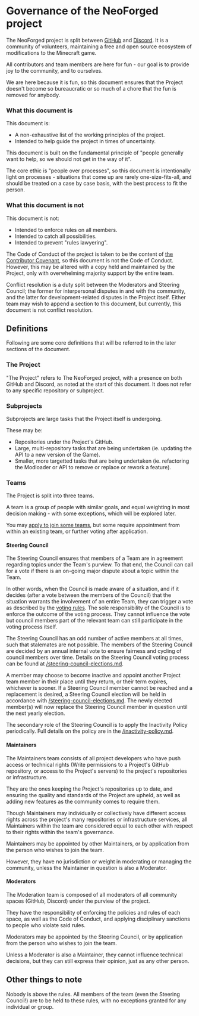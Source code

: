# Governance of the NeoForged project

The NeoForged project is split between [GitHub](https://github.com/NeoForged) and [Discord](https://discord.neoforged.net). It is a community of volunteers, maintaining a free and open source ecosystem of modifications to the Minecraft game.

All contributors and team members are here for fun - our goal is to provide joy to the community, and to ourselves.

We are here because it is fun, so this document ensures that the Project doesn't become so bureaucratic or so much of a chore that the fun is removed for anybody.

### What this document is

This document is:

- A non-exhaustive list of the working principles of the project.
- Intended to help guide the project in times of uncertainty.

This document is built on the fundamental principle of "people generally want to help, so we should not get in the way of it".

The core ethic is "people over processes", so this document is intentionally light on processes - situations that come up are rarely one-size-fits-all, and should be treated on a case by case basis, with the best process to fit the person.

### What this document is not

This document is not:

- Intended to enforce rules on all members.
- Intended to catch all possibilities.
- Intended to prevent "rules lawyering".

The Code of Conduct of the project is taken to be the content of [the Contributor Covenant](https://www.contributor-covenant.org/version/2/1/code_of_conduct/), so this document is not the Code of Conduct. However, this may be altered with a copy held and maintained by the Project, only with overwhelming majority support by the entire team.

Conflict resolution is a duty split between the Moderators and Steering Council; the former for interpersonal disputes in and with the community, and the latter for development-related disputes in the Project itself. Either team may wish to append a section to this document, but currently, this document is not conflict resolution.

## Definitions

Following are some core definitions that will be referred to in the later sections of the document.

### The Project

"The Project" refers to The NeoForged project, with a presence on both GitHub and Discord, as noted at the start of this document. It does not refer to any specific repository or subproject.

### Subprojects

Subprojects are large tasks that the Project itself is undergoing.

These may be:

* Repositories under the Project's GitHub.
* Large, multi-repository tasks that are being undertaken (ie. updating the API to a new version of the Game).
* Smaller, more targetted tasks that are being undertaken (ie. refactoring the Modloader or API to remove or replace or rework a feature).

### Teams

The Project is split into three teams.

A team is a group of people with similar goals, and equal weighting in most decision making - with some exceptions, which will be explored later.

You may [apply to join some teams](https://links.neoforged.net/apply), but some require appointment from within an existing team, or further voting after application.

#### Steering Council

The Steering Council ensures that members of a Team are in agreement regarding topics under the Team's purview. To that end, the Council can call for a vote if there is an on-going major dispute about a topic within the Team.

In other words, when the Council is made aware of a situation, and if it decides (after a vote between the members of the Council) that the situation warrants the involvement of an entire Team, they can trigger a vote as described by the [voting rules](./voting.md). The sole responsibility of the Council is to enforce the outcome of the voting process. They cannot influence the vote but council members part of the relevant team can still participate in the voting process itself.

The Steering Council has an odd number of active members at all times, such that stalemates are not possible. The members of the Steering Council are decided by an annual internal vote to ensure fairness and cycling of council members over time. Details on the Steering Council voting process can be found at [/steering-council-elections.md](/steering-council-elections.md).

A member may choose to become inactive and appoint another Project team member in their place until they return, or their term expires, whichever is sooner. If a Steering Council member cannot be reached and a replacement is desired, a Steering Council election will be held in accordance with [/steering-council-elections.md](/steering-council-elections.md). The newly elected member(s) will now replace the Steering Council member in question until the next yearly election.

The secondary role of the Steering Council is to apply the Inactivity Policy periodically. Full details on the policy are in the [/inactivity-policy.md](/inactivity-policy.md).

#### Maintainers

The Maintainers team consists of all project developers who have push access or technical rights (Write permissions to a Project's GitHub repository, or access to the Project's servers) to the project's repositories or infrastructure.

They are the ones keeping the Project's repositories up to date, and ensuring the quality and standards of the Project are upheld, as well as adding new features as the community comes to require them.

Though Maintainers may individually or collectively have different access rights across the project's many repositories or infrastructure services, all Maintainers within the team are considered equal to each other with respect to their rights within the team's governance.

Maintainers may be appointed by other Maintainers, or by application from the person who wishes to join the team.

However, they have no jurisdiction or weight in moderating or managing the community, unless the Maintainer in question is also a Moderator.

#### Moderators

The Moderation team is composed of all moderators of all community spaces (GitHub, Discord) under the purview of the project.

They have the responsibility of enforcing the policies and rules of each space, as well as the Code of Conduct, and applying disciplinary sanctions to people who violate said rules.

Moderators may be appointed by the Steering Council, or by application from the person who wishes to join the team.

Unless a Moderator is also a Maintainer, they cannot influence technical decisions, but they can still express their opinion, just as any other person.

## Other things to note

Nobody is above the rules. All members of the team (even the Steering Council!) are to be held to these rules, with no exceptions granted for any individual or group.
